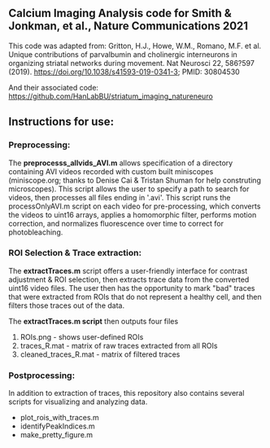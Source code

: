 ## Calcium Imaging Analysis code for Smith & Jonkman, et al., Nature Communications 2021

This code was adapted from:
Gritton, H.J., Howe, W.M., Romano, M.F. et al.
Unique contributions of parvalbumin and cholinergic interneurons in organizing striatal networks during movement.
Nat Neurosci 22, 586?597 (2019).
https://doi.org/10.1038/s41593-019-0341-3; PMID: 30804530

And their associated code:
https://github.com/HanLabBU/striatum_imaging_natureneuro

## Instructions for use:

### Preprocessing:
The **preprocesss_allvids_AVI.m** allows specification of a directory containing AVI videos recorded with
custom built miniscopes (miniscope.org; thanks to Denise Cai & Tristan Shuman for help construting microscopes). 
This script allows the user to specify a path to search for videos, then processes all files ending in '.avi'. 
This script runs the processOnlyAVI.m script on each video for pre-processing, which converts the videos to uint16 
arrays, applies a homomorphic filter, performs motion correction, and normalizes fluorescence over time 
to correct for photobleaching.

### ROI Selection & Trace extraction:
The **extractTraces.m** script offers a user-friendly interface for contrast adjustment & ROI selection, 
then extracts trace data from the converted uint16 video files. The user then has the opportunity to mark "bad" traces
that were extracted from ROIs that do not represent a healthy cell, and then filters those traces out of the data.

The **extractTraces.m script** then outputs four files
1) ROIs.png - shows user-defined ROIs
2) traces_R.mat - matrix of raw traces extracted from all ROIs
3) cleaned_traces_R.mat - matrix of filtered traces

### Postprocessing:
In addition to extraction of traces, this repository also contains several scripts for visualizing and analyzing data.
- plot_rois_with_traces.m
- identifyPeakIndices.m
- make_pretty_figure.m

